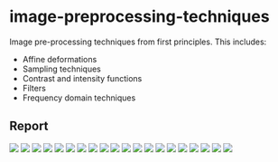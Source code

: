 # image-preprocessing-techniques
Image pre-processing techniques from first principles. This includes:
- Affine deformations
- Sampling techniques
- Contrast and intensity functions
- Filters
- Frequency domain techniques


## Report
 ![](report-png/report-04.png)
 ![](report-png/report-05.png)
 ![](report-png/report-06.png)
 ![](report-png/report-07.png)
 ![](report-png/report-08.png)
 ![](report-png/report-09.png)
 ![](report-png/report-10.png)
 ![](report-png/report-11.png)
 ![](report-png/report-12.png)
 ![](report-png/report-13.png)
 ![](report-png/report-14.png)
 ![](report-png/report-15.png)
 ![](report-png/report-16.png)
 ![](report-png/report-17.png)
 ![](report-png/report-18.png)
 ![](report-png/report-19.png)
 ![](report-png/report-20.png)
 ![](report-png/report-21.png)
 ![](report-png/report-50.png)
 ![](report-png/report-51.png)
